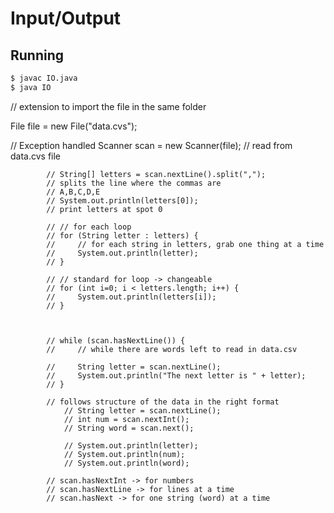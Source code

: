 #  Input/Output

## Running

```bash
$ javac IO.java
$ java IO
```

// extension to import the file in the same folder

File file = new File("data.cvs");
        
// Exception handled
Scanner scan = new Scanner(file);
// read from data.cvs file





            // String[] letters = scan.nextLine().split(",");
            // splits the line where the commas are
            // A,B,C,D,E
            // System.out.println(letters[0]);
            // print letters at spot 0

            // // for each loop
            // for (String letter : letters) {
            //     // for each string in letters, grab one thing at a time
            //     System.out.println(letter);
            // }

            // // standard for loop -> changeable
            // for (int i=0; i < letters.length; i++) {
            //     System.out.println(letters[i]);
            // }



            // while (scan.hasNextLine()) {
            //     // while there are words left to read in data.csv
                
            //     String letter = scan.nextLine();
            //     System.out.println("The next letter is " + letter);
            // }

            // follows structure of the data in the right format
                // String letter = scan.nextLine();
                // int num = scan.nextInt();
                // String word = scan.next();

                // System.out.println(letter);
                // System.out.println(num);
                // System.out.println(word);

            // scan.hasNextInt -> for numbers 
            // scan.hasNextLine -> for lines at a time
            // scan.hasNext -> for one string (word) at a time